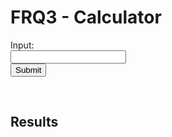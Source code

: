 # FRQ3 - Calculator


<form id="form">
  <label for="input">Input:</label><br>
  <input type="text" id="input" name="input"><br>
  <button type="submit" id="submit-button">Submit</button>
</form> 

<br/>

## Results
<!--- Table of results -->
<h2 id="result"></h2>

<!--- Access API -->
<script>
  document.getElementById('form').addEventListener('submit', (event) => {
    event.preventDefault();
    let input = document.getElementById('input').value;

    // POST
    const url = 'https://blognorte.tk/api/calculator/create?exp='+input;

    fetch(url, {method: 'POST', mode: 'no-cors'})                    
    .then((response) => {
      console.log("test");
      console.log(response);
      console.log(response.text());
      document.getElementById("result").value = response.text();
      })
  });
</script>